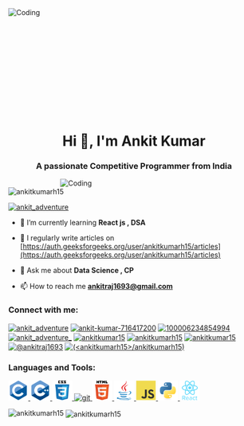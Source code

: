 <img align="right" alt="Coding" width="970" height="250" src="https://images.pexels.com/photos/11035544/pexels-photo-11035544.jpeg?auto=compress&cs=tinysrgb&w=600">                                       
<h1 align="center">Hi 👋, I'm Ankit Kumar</h1>
<h3 align="center">A passionate Competitive Programmer from India</h3>
<img align="right" alt="Coding" width="400" src="https://cdn.dribbble.com/users/1708816/screenshots/15637256/media/f9826f0af8a49462f048262a8502035b.gif">

<p align="left"> <img src="https://komarev.com/ghpvc/?username=ankitkumarh15&label=Profile%20views&color=0e75b6&style=flat" alt="ankitkumarh15" /> </p>

<p align="left"> <a href="https://twitter.com/ankit_adventure" target="blank"><img src="https://img.shields.io/twitter/follow/ankit_adventure?logo=twitter&style=for-the-badge" alt="ankit_adventure" /></a> </p>

- 🌱 I’m currently learning **React js , DSA**

- 📝 I regularly write articles on [https://auth.geeksforgeeks.org/user/ankitkumarh15/articles](https://auth.geeksforgeeks.org/user/ankitkumarh15/articles)

- 💬 Ask me about **Data Science , CP**

- 📫 How to reach me **ankitraj1693@gmail.com**

<h3 align="left">Connect with me:</h3>
<p align="left">
<a href="https://twitter.com/ankit_adventure" target="blank"><img align="center" src="https://raw.githubusercontent.com/rahuldkjain/github-profile-readme-generator/master/src/images/icons/Social/twitter.svg" alt="ankit_adventure" height="30" width="40" /></a>
<a href="https://linkedin.com/in/ankit-kumar-716417200" target="blank"><img align="center" src="https://raw.githubusercontent.com/rahuldkjain/github-profile-readme-generator/master/src/images/icons/Social/linked-in-alt.svg" alt="ankit-kumar-716417200" height="30" width="40" /></a>
<a href="https://fb.com/100006234854994" target="blank"><img align="center" src="https://raw.githubusercontent.com/rahuldkjain/github-profile-readme-generator/master/src/images/icons/Social/facebook.svg" alt="100006234854994" height="30" width="40" /></a>
<a href="https://instagram.com/ankit_adventure_" target="blank"><img align="center" src="https://raw.githubusercontent.com/rahuldkjain/github-profile-readme-generator/master/src/images/icons/Social/instagram.svg" alt="ankit_adventure_" height="30" width="40" /></a>
<a href="https://www.codechef.com/users/ankitkumar15" target="blank"><img align="center" src="https://cdn.jsdelivr.net/npm/simple-icons@3.1.0/icons/codechef.svg" alt="ankitkumar15" height="30" width="40" /></a>
<a href="https://www.hackerrank.com/ankitkumarh15" target="blank"><img align="center" src="https://raw.githubusercontent.com/rahuldkjain/github-profile-readme-generator/master/src/images/icons/Social/hackerrank.svg" alt="ankitkumarh15" height="30" width="40" /></a>
<a href="https://www.leetcode.com/ankitkumar15" target="blank"><img align="center" src="https://raw.githubusercontent.com/rahuldkjain/github-profile-readme-generator/master/src/images/icons/Social/leet-code.svg" alt="ankitkumar15" height="30" width="40" /></a>
<a href="https://www.hackerearth.com/@ankitraj1693" target="blank"><img align="center" src="https://raw.githubusercontent.com/rahuldkjain/github-profile-readme-generator/master/src/images/icons/Social/hackerearth.svg" alt="@ankitraj1693" height="30" width="40" /></a>
<a href="https://auth.geeksforgeeks.org/user/(<ankitkumarh15>/ankitkumarh15)" target="blank"><img align="center" src="https://raw.githubusercontent.com/rahuldkjain/github-profile-readme-generator/master/src/images/icons/Social/geeks-for-geeks.svg" alt="(<ankitkumarh15>/ankitkumarh15)" height="30" width="40" /></a>
</p>

<h3 align="left">Languages and Tools:</h3>
<p align="left"> <a href="https://www.cprogramming.com/" target="_blank" rel="noreferrer"> <img src="https://raw.githubusercontent.com/devicons/devicon/master/icons/c/c-original.svg" alt="c" width="40" height="40"/> </a> <a href="https://www.w3schools.com/cpp/" target="_blank" rel="noreferrer"> <img src="https://raw.githubusercontent.com/devicons/devicon/master/icons/cplusplus/cplusplus-original.svg" alt="cplusplus" width="40" height="40"/> </a> <a href="https://www.w3schools.com/css/" target="_blank" rel="noreferrer"> <img src="https://raw.githubusercontent.com/devicons/devicon/master/icons/css3/css3-original-wordmark.svg" alt="css3" width="40" height="40"/> </a> <a href="https://git-scm.com/" target="_blank" rel="noreferrer"> <img src="https://www.vectorlogo.zone/logos/git-scm/git-scm-icon.svg" alt="git" width="40" height="40"/> </a> <a href="https://www.w3.org/html/" target="_blank" rel="noreferrer"> <img src="https://raw.githubusercontent.com/devicons/devicon/master/icons/html5/html5-original-wordmark.svg" alt="html5" width="40" height="40"/> </a> <a href="https://www.java.com" target="_blank" rel="noreferrer"> <img src="https://raw.githubusercontent.com/devicons/devicon/master/icons/java/java-original.svg" alt="java" width="40" height="40"/> </a> <a href="https://developer.mozilla.org/en-US/docs/Web/JavaScript" target="_blank" rel="noreferrer"> <img src="https://raw.githubusercontent.com/devicons/devicon/master/icons/javascript/javascript-original.svg" alt="javascript" width="40" height="40"/> </a> <a href="https://www.python.org" target="_blank" rel="noreferrer"> <img src="https://raw.githubusercontent.com/devicons/devicon/master/icons/python/python-original.svg" alt="python" width="40" height="40"/> </a> <a href="https://reactjs.org/" target="_blank" rel="noreferrer"> <img src="https://raw.githubusercontent.com/devicons/devicon/master/icons/react/react-original-wordmark.svg" alt="react" width="40" height="40"/> </a> </p>

<p><img align="left" src="https://github-readme-stats.vercel.app/api/top-langs?username=ankitkumarh15&show_icons=true&locale=en&layout=compact" alt="ankitkumarh15" /></p>

<p>&nbsp;<img align="center" src="https://github-readme-stats.vercel.app/api?username=ankitkumarh15&show_icons=true&locale=en" alt="ankitkumarh15" /></p>




